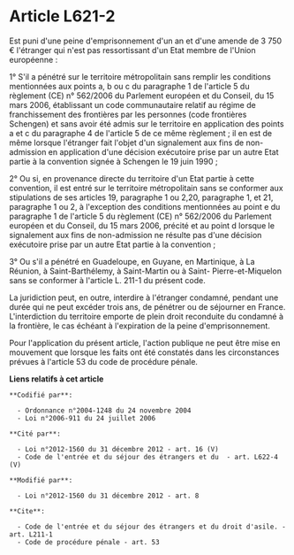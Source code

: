 # Article L621-2

Est puni d'une peine d'emprisonnement d'un an et d'une amende de 3 750 € l'étranger qui n'est pas ressortissant d'un Etat
membre de l'Union européenne : 

1° S'il a pénétré sur le territoire métropolitain sans remplir les conditions mentionnées aux points a, b ou c du paragraphe
1 de l'article 5 du règlement (CE) n° 562/2006 du Parlement européen et du Conseil, du 15 mars 2006, établissant un code
communautaire relatif au régime de franchissement des frontières par les personnes (code frontières Schengen) et sans avoir
été admis sur le territoire en application des points a et c du paragraphe 4 de l'article 5 de ce même règlement ; il en est
de même lorsque l'étranger fait l'objet d'un signalement aux fins de non-admission en application d'une décision exécutoire
prise par un autre Etat partie à la convention signée à Schengen le 19 juin 1990 ; 

2° Ou si, en provenance directe du territoire d'un Etat partie à cette convention, il est entré sur le territoire
métropolitain sans se conformer aux stipulations de ses articles 19, paragraphe 1 ou 2,20, paragraphe 1, et 21, paragraphe 1
ou 2, à l'exception des conditions mentionnées au point e du paragraphe 1 de l'article 5 du règlement (CE) n° 562/2006 du
Parlement européen et du Conseil, du 15 mars 2006, précité et au point d lorsque le signalement aux fins de non-admission ne
résulte pas d'une décision exécutoire prise par un autre Etat partie à la convention ; 

3° Ou s'il a pénétré en Guadeloupe, en Guyane, en Martinique, à La Réunion, à Saint-Barthélemy, à Saint-Martin ou à Saint-
Pierre-et-Miquelon sans se conformer à l'article L. 211-1 du présent code. 

La juridiction peut, en outre, interdire à l'étranger condamné, pendant une durée qui ne peut excéder trois ans, de pénétrer
ou de séjourner en France. L'interdiction du territoire emporte de plein droit reconduite du condamné à la frontière, le cas
échéant à l'expiration de la peine d'emprisonnement. 

Pour l'application du présent article, l'action publique ne peut être mise en mouvement que lorsque les faits ont été
constatés dans les circonstances prévues à l'article 53 du code de procédure pénale.

**Liens relatifs à cet article**

	**Codifié par**:

	  - Ordonnance n°2004-1248 du 24 novembre 2004
	  - Loi n°2006-911 du 24 juillet 2006

	**Cité par**:

	  - Loi n°2012-1560 du 31 décembre 2012 - art. 16 (V)
	  - Code de l'entrée et du séjour des étrangers et du  - art. L622-4 (V)

	**Modifié par**:

	  - Loi n°2012-1560 du 31 décembre 2012 - art. 8

	**Cite**:

	  - Code de l'entrée et du séjour des étrangers et du droit d'asile. - art. L211-1
	  - Code de procédure pénale - art. 53
